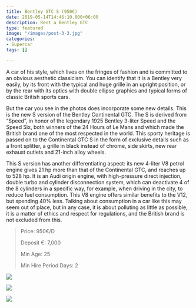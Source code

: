 ```yaml
---
title: Bentley GTC S (950€)
date: 2019-05-14T14:46:10.000+06:00
description: Rent a Bentley GTC
type: featured
image: "/images/post-3-3.jpg"
categories:
- Supercar
tags: []

---
```

A car of his style, which lives on the fringes of fashion and is committed to an obvious aesthetic classicism. You can identify that it is a Bentley very easily, by its front with the typical and huge grille in an upright position, or by the rear with its optics with double ellipse graphics and typical forms of classic British sports cars.

But the car you see in the photos does incorporate some new details. This is the new S version of the Bentley Continental GTC. The S is derived from “Speed”, in honor of the legendary 1925 Bentley 3-liter Speed ​​and the Speed ​​Six, both winners of the 24 Hours of Le Mans and which made the British brand one of the most respected in the world. This sporty heritage is passed on to the Continental GTC S in the form of exclusive details such as a front splitter, a grille in black instead of chrome, side skirts, new rear exhaust outlets and 21-inch alloy wheels.

This S version has another differentiating aspect: its new 4-liter V8 petrol engine gives 21 hp more than that of the Continental GTC, and reaches up to 528 hp. It is an Audi origin engine, with high-pressure direct injection, double turbo and cylinder disconnection system, which can deactivate 4 of the 8 cylinders in a specific way, for example, when driving in the city, to reduce fuel consumption. This V8 engine offers similar benefits to the V12, but spending 40% less. Talking about consumption in a car like this may seem out of place, but in any case, it is about polluting as little as possible, it is a matter of ethics and respect for regulations, and the British brand is not excluded from this.

> Price: 950€/D
>
> Deposit €: 7,000
>
> Min Age: 25
>
> Min Hire Period Days: 2

![](/images/bentley.jpg)

![](/images/bentley-gtc.jpg)

[![](/images/boton.png)](/contact)